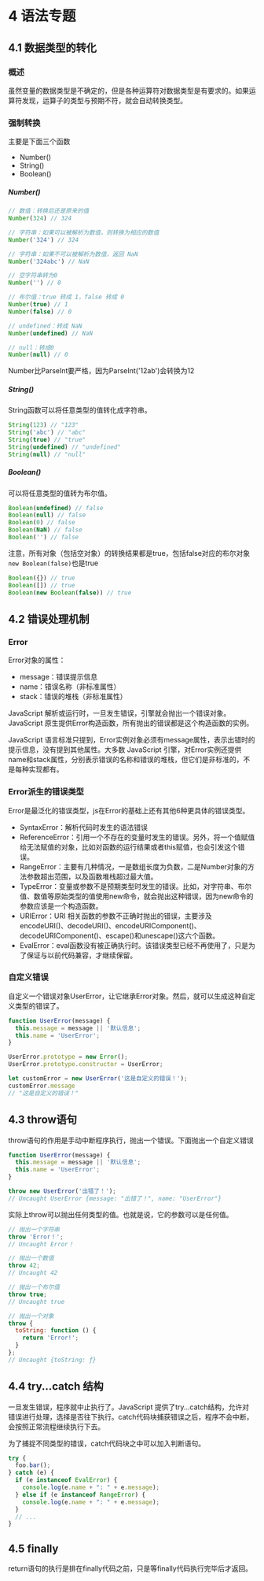 # 4 语法专题

## 4.1 数据类型的转化

### 概述

虽然变量的数据类型是不确定的，但是各种运算符对数据类型是有要求的。如果运算符发现，运算子的类型与预期不符，就会自动转换类型。

### 强制转换

主要是下面三个函数

- Number()
- String()
- Boolean()

##### Number()

```js
// 数值：转换后还是原来的值
Number(324) // 324

// 字符串：如果可以被解析为数值，则转换为相应的数值
Number('324') // 324

// 字符串：如果不可以被解析为数值，返回 NaN
Number('324abc') // NaN

// 空字符串转为0
Number('') // 0

// 布尔值：true 转成 1，false 转成 0
Number(true) // 1
Number(false) // 0

// undefined：转成 NaN
Number(undefined) // NaN

// null：转成0
Number(null) // 0
```

Number比ParseInt要严格，因为ParseInt('12ab')会转换为12

##### String()

String函数可以将任意类型的值转化成字符串。

```js
String(123) // "123"
String('abc') // "abc"
String(true) // "true"
String(undefined) // "undefined"
String(null) // "null"
```

##### Boolean()

可以将任意类型的值转为布尔值。

```js
Boolean(undefined) // false
Boolean(null) // false
Boolean(0) // false
Boolean(NaN) // false
Boolean('') // false
```

注意，所有对象（包括空对象）的转换结果都是true，包括false对应的布尔对象`new Boolean(false)`也是true

```js
Boolean({}) // true
Boolean([]) // true
Boolean(new Boolean(false)) // true
```

## 4.2 错误处理机制

### Error

Error对象的属性：

- message：错误提示信息
- name：错误名称（非标准属性）
- stack：错误的堆栈（非标准属性）

JavaScript 解析或运行时，一旦发生错误，引擎就会抛出一个错误对象。JavaScript 原生提供Error构造函数，所有抛出的错误都是这个构造函数的实例。

JavaScript 语言标准只提到，Error实例对象必须有message属性，表示出错时的提示信息，没有提到其他属性。大多数 JavaScript 引擎，对Error实例还提供name和stack属性，分别表示错误的名称和错误的堆栈，但它们是非标准的，不是每种实现都有。

### Error派生的错误类型

Error是最泛化的错误类型，js在Error的基础上还有其他6种更具体的错误类型。

- SyntaxError：解析代码时发生的语法错误
- ReferenceError：引用一个不存在的变量时发生的错误。另外，将一个值赋值给无法赋值的对象，比如对函数的运行结果或者this赋值，也会引发这个错误。
- RangeError：主要有几种情况，一是数组长度为负数，二是Number对象的方法参数超出范围，以及函数堆栈超过最大值。
- TypeError：变量或参数不是预期类型时发生的错误。比如，对字符串、布尔值、数值等原始类型的值使用new命令，就会抛出这种错误，因为new命令的参数应该是一个构造函数。
- URIError：URI 相关函数的参数不正确时抛出的错误，主要涉及encodeURI()、decodeURI()、encodeURIComponent()、decodeURIComponent()、escape()和unescape()这六个函数。
- EvalError：eval函数没有被正确执行时。该错误类型已经不再使用了，只是为了保证与以前代码兼容，才继续保留。

### 自定义错误

自定义一个错误对象UserError，让它继承Error对象。然后，就可以生成这种自定义类型的错误了。

```js
function UserError(message) {
  this.message = message || '默认信息';
  this.name = 'UserError';
}

UserError.prototype = new Error();
UserError.prototype.constructor = UserError;

let customError = new UserError('这是自定义的错误！');
customError.message
// "这是自定义的错误！"
```

## 4.3 throw语句

throw语句的作用是手动中断程序执行，抛出一个错误。下面抛出一个自定义错误

```js
function UserError(message) {
  this.message = message || '默认信息';
  this.name = 'UserError';
}

throw new UserError('出错了！');
// Uncaught UserError {message: "出错了！", name: "UserError"}
```

实际上throw可以抛出任何类型的值。也就是说，它的参数可以是任何值。

```js
// 抛出一个字符串
throw 'Error！';
// Uncaught Error！

// 抛出一个数值
throw 42;
// Uncaught 42

// 抛出一个布尔值
throw true;
// Uncaught true

// 抛出一个对象
throw {
  toString: function () {
    return 'Error!';
  }
};
// Uncaught {toString: ƒ}
```

## 4.4 try...catch 结构

一旦发生错误，程序就中止执行了。JavaScript 提供了try...catch结构，允许对错误进行处理，选择是否往下执行。catch代码块捕获错误之后，程序不会中断，会按照正常流程继续执行下去。

为了捕捉不同类型的错误，catch代码块之中可以加入判断语句。

```js
try {
  foo.bar();
} catch (e) {
  if (e instanceof EvalError) {
    console.log(e.name + ": " + e.message);
  } else if (e instanceof RangeError) {
    console.log(e.name + ": " + e.message);
  }
  // ...
}
```

## 4.5 finally

return语句的执行是排在finally代码之前，只是等finally代码执行完毕后才返回。
